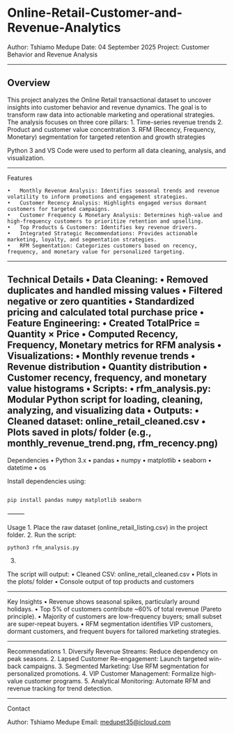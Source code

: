 # Online-Retail-Customer-and-Revenue-Analytics


Author: Tshiamo Medupe
Date: 04 September 2025
Project: Customer Behavior and Revenue Analysis

---
## Overview

This project analyzes the Online Retail transactional dataset to uncover insights into customer behavior and revenue dynamics. The goal is to transform raw data into actionable marketing and operational strategies. The analysis focuses on three core pillars:
	1.	Time-series revenue trends
	2.	Product and customer value concentration
	3.	RFM (Recency, Frequency, Monetary) segmentation for targeted retention and growth strategies

Python 3 and VS Code were used to perform all data cleaning, analysis, and visualization.

---

Features

	•	Monthly Revenue Analysis: Identifies seasonal trends and revenue volatility to inform promotions and engagement strategies.
	•	Customer Recency Analysis: Highlights engaged versus dormant customers for targeted campaigns.
	•	Customer Frequency & Monetary Analysis: Determines high-value and high-frequency customers to prioritize retention and upselling.
	•	Top Products & Customers: Identifies key revenue drivers.
	•	Integrated Strategic Recommendations: Provides actionable marketing, loyalty, and segmentation strategies.
	•	RFM Segmentation: Categorizes customers based on recency, frequency, and monetary value for personalized targeting.
---

Technical Details
	•	Data Cleaning:
	•	Removed duplicates and handled missing values
	•	Filtered negative or zero quantities
	•	Standardized pricing and calculated total purchase price
	•	Feature Engineering:
	•	Created TotalPrice = Quantity × Price
	•	Computed Recency, Frequency, Monetary metrics for RFM analysis
	•	Visualizations:
	•	Monthly revenue trends
	•	Revenue distribution
	•	Quantity distribution
	•	Customer recency, frequency, and monetary value histograms
	•	Scripts:
	•	rfm_analysis.py: Modular Python script for loading, cleaning, analyzing, and visualizing data
	•	Outputs:
	•	Cleaned dataset: online_retail_cleaned.csv
	•	Plots saved in plots/ folder (e.g., monthly_revenue_trend.png, rfm_recency.png)
---

Dependencies
	•	Python 3.x
	•	pandas
	•	numpy
	•	matplotlib
	•	seaborn
	•	datetime
	•	os

Install dependencies using:
```

pip install pandas numpy matplotlib seaborn
```

⸻

Usage
	1.	Place the raw dataset (online_retail_listing.csv) in the project folder.
	2.	Run the script:
```
python3 rfm_analysis.py
```

	
   3.	
 The script will output:
	•	Cleaned CSV: online_retail_cleaned.csv
	•	Plots in the plots/ folder
	•	Console output of top products and customers

---

Key Insights
	•	Revenue shows seasonal spikes, particularly around holidays.
	•	Top 5% of customers contribute ~60% of total revenue (Pareto principle).
	•	Majority of customers are low-frequency buyers; small subset are super-repeat buyers.
	•	RFM segmentation identifies VIP customers, dormant customers, and frequent buyers for tailored marketing strategies.

---

Recommendations
	1.	Diversify Revenue Streams: Reduce dependency on peak seasons.
	2.	Lapsed Customer Re-engagement: Launch targeted win-back campaigns.
	3.	Segmented Marketing: Use RFM segmentation for personalized promotions.
	4.	VIP Customer Management: Formalize high-value customer programs.
	5.	Analytical Monitoring: Automate RFM and revenue tracking for trend detection.

---

Contact

Author: Tshiamo Medupe
Email: medupet35@icloud.com

